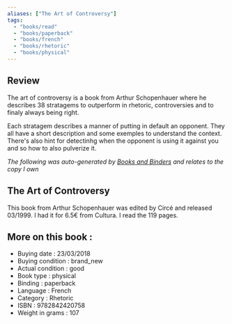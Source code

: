 ```yaml
---
aliases: ["The Art of Controversy"] 
tags: 
  - "books/read" 
  - "books/paperback" 
  - "books/french"
  - "books/rhetoric"
  - "books/physical"
---
```


## Review

The art of controversy is a book from Arthur Schopenhauer where he describes 38 stratagems to outperform in rhetoric, controversies and to finaly always being right. 

Each stratagem describes a manner of putting in default an opponent. They all have a short description and some exemples to understand the context. There's also hint for detectinhg when the opponent is using it against you and so how to also pulverize it.

_The following was auto-generated by [Books and Binders](Books%20and%20Binders.md) and relates to the copy I own_
## The Art of Controversy
This book from Arthur Schopenhauer was edited by Circé and released 03/1999. I had it for 6.5€ from Cultura. I read the 119 pages.

## More on this book :
- Buying date : 23/03/2018
- Buying condition : brand_new
- Actual condition : good
- Book type : physical
- Binding : paperback
- Language : French
- Category : Rhetoric
- ISBN : 9782842420758
- Weight in grams : 107
